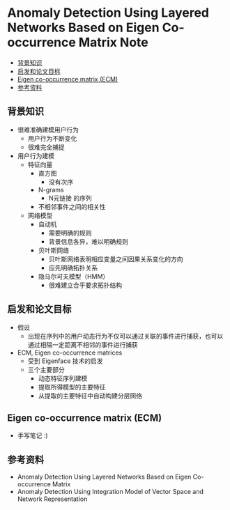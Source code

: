 # Anomaly Detection Using Layered Networks Based on Eigen Co-occurrence Matrix Note

<!-- TOC -->

- [背景知识](#%E8%83%8C%E6%99%AF%E7%9F%A5%E8%AF%86)
- [启发和论文目标](#%E5%90%AF%E5%8F%91%E5%92%8C%E8%AE%BA%E6%96%87%E7%9B%AE%E6%A0%87)
- [Eigen co-occurrence matrix (ECM)](#eigen-co-occurrence-matrix-ecm)
- [参考资料](#%E5%8F%82%E8%80%83%E8%B5%84%E6%96%99)

<!-- /TOC -->

## 背景知识

* 很难准确建模用户行为
    * 用户行为不断变化
    * 很难完全捕捉
* 用户行为建模
    * 特征向量
        * 直方图
            * 没有次序
        * N-grams
            * N元链接 的序列
        * 不相邻事件之间的相关性
    * 网络模型
        * 自动机
            * 需要明确的规则
            * 背景信息各异，难以明确规则
        * 贝叶斯网络
            * 贝叶斯网络表明相应变量之间因果关系变化的方向
            * 应先明确拓扑关系
        * 隐马尔可夫模型（HMM）
            * 很难建立合乎要求拓扑结构

## 启发和论文目标

* 假设
    * 出现在序列中的用户动态行为不仅可以通过关联的事件进行捕获，也可以通过相隔一定距离不相邻的事件进行捕获
* ECM, Eigen co-occurrence matrices
    * 受到 Eigenface 技术的启发
    * 三个主要部分
        * 动态特征序列建模
        * 提取所得模型的主要特征
        * 从提取的主要特征中自动构建分层网络

## Eigen co-occurrence matrix (ECM)

* 手写笔记 :)

## 参考资料

* Anomaly Detection Using Layered Networks Based on Eigen Co-occurrence Matrix
* Anomaly Detection Using Integration Model of Vector Space and Network Representation
